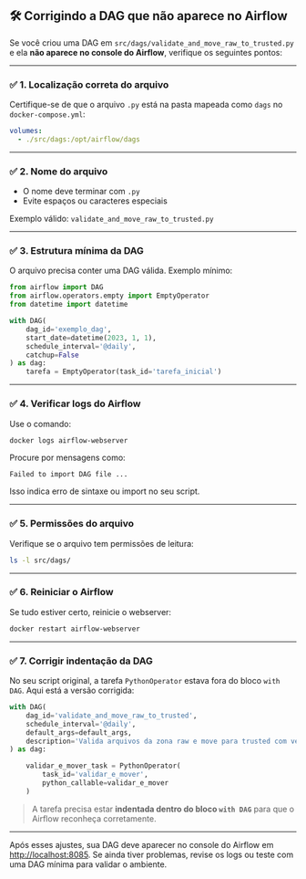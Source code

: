 ## 🛠️ Corrigindo a DAG que não aparece no Airflow

Se você criou uma DAG em `src/dags/validate_and_move_raw_to_trusted.py` e ela **não aparece no console do Airflow**, verifique os seguintes pontos:

---

### ✅ 1. Localização correta do arquivo

Certifique-se de que o arquivo `.py` está na pasta mapeada como `dags` no `docker-compose.yml`:

```yaml
volumes:
  - ./src/dags:/opt/airflow/dags
```

---

### ✅ 2. Nome do arquivo

- O nome deve terminar com `.py`
- Evite espaços ou caracteres especiais

Exemplo válido: `validate_and_move_raw_to_trusted.py`

---

### ✅ 3. Estrutura mínima da DAG

O arquivo precisa conter uma DAG válida. Exemplo mínimo:

```python
from airflow import DAG
from airflow.operators.empty import EmptyOperator
from datetime import datetime

with DAG(
    dag_id='exemplo_dag',
    start_date=datetime(2023, 1, 1),
    schedule_interval='@daily',
    catchup=False
) as dag:
    tarefa = EmptyOperator(task_id='tarefa_inicial')
```

---

### ✅ 4. Verificar logs do Airflow

Use o comando:

```bash
docker logs airflow-webserver
```

Procure por mensagens como:

```
Failed to import DAG file ...
```

Isso indica erro de sintaxe ou import no seu script.

---

### ✅ 5. Permissões do arquivo

Verifique se o arquivo tem permissões de leitura:

```bash
ls -l src/dags/
```

---

### ✅ 6. Reiniciar o Airflow

Se tudo estiver certo, reinicie o webserver:

```bash
docker restart airflow-webserver
```

---

### ✅ 7. Corrigir indentação da DAG

No seu script original, a tarefa `PythonOperator` estava fora do bloco `with DAG`. Aqui está a versão corrigida:

```python
with DAG(
    dag_id='validate_and_move_raw_to_trusted',
    schedule_interval='@daily',
    default_args=default_args,
    description='Valida arquivos da zona raw e move para trusted com versionamento',
) as dag:

    validar_e_mover_task = PythonOperator(
        task_id='validar_e_mover',
        python_callable=validar_e_mover
    )
```

> A tarefa precisa estar **indentada dentro do bloco `with DAG`** para que o Airflow reconheça corretamente.

---

Após esses ajustes, sua DAG deve aparecer no console do Airflow em [http://localhost:8085](http://localhost:8085). Se ainda tiver problemas, revise os logs ou teste com uma DAG mínima para validar o ambiente.
